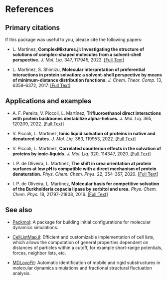 # References

## Primary citations

If this package was useful to you, please cite the following papers:

* L. Martínez, **ComplexMixtures.jl: Investigating the structure of solutions of complex-shaped molecules from a solvent-shell perspective.** *J. Mol. Liq.* 347, 117945, 2022.  [[Full Text]](https://doi.org/10.1016/j.molliq.2021.117945)

* L. Martínez, S. Shimizu, **Molecular interpretation of preferential interactions in protein solvation: a solvent-shell perspective by means of minimum-distance distribution functions.** *J. Chem. Theor. Comp.* 13, 6358–6372, 2017. [[Full Text]](http://pubs.acs.org/doi/abs/10.1021/acs.jctc.7b00599)

## Applications and examples

* A. F. Pereira, V. Piccoli, L. Martínez, **Trifluoroethanol direct interactions with protein backbones destabilize alpha-helices.** 
  *J. Mol. Liq.* 365, 120209, 2022. [[Full Text]](https://doi.org/10.1016/j.molliq.2022.120209)

* V. Piccoli, L. Martínez, **Ionic liquid solvation of proteins in native and denatured states.** 
  *J. Mol. Liq.* 363, 119953, 2022. [[Full Text]](http://dx.doi.org/10.1016/j.molliq.2022.119953)

* V. Piccoli, L. Martínez, **Correlated counterion effects in the solvation of proteins by ionic-liquids.** *J. Mol. Liq.* 320, 114347, 2020.
  [[Full Text]](https://doi.org/10.1016/j.molliq.2020.114347)

* I. P. de Oliveira, L. Martínez, **The shift in urea orientation at protein surfaces at low pH is compatible with a direct mechanism of protein denaturation.** *Phys. Chem. Chem. Phys.* 22, 354-367, 2020.
  [[Full Text]](https://pubs.rsc.org/en/content/articlelanding/2019/CP/C9CP05196A#!divAbstract)

* I. P. de Oliveira, L. Martínez, **Molecular basis for competitive solvation of the Burkholderia cepacia lipase by sorbitol and urea.**
  *Phys. Chem. Chem. Phys.* 18, 21797-21808, 2016.
  [[Full Text]](https://pubs.rsc.org/en/content/articlelanding/2016/cp/c6cp01789d#!divAbstract)

## See also

* [Packmol](http://m3g.iqm.unicamp.br/packmol): A package for building initial configurations for molecular dynamics simulations.

* [CellListMap.jl](https://m3g.github.io/CellListMap.jl/stable/): Efficient and customizable implementation of cell lists, which allows the computation of general properties dependent on distances of particles within a cutoff, for example short-range potentials, forces, neighbor lists, etc.

* [MDLovoFit](http://m3g.iqm.unicamp.br/mdlovofit/home.shtml): Automatic identification of mobile and rigid substructures in molecular dynamics simulations and fractional structural fluctuation analysis. 



